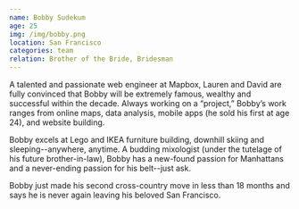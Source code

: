 ```yaml
---
name: Bobby Sudekum
age: 25
img: /img/bobby.png
location: San Francisco
categories: team
relation: Brother of the Bride, Bridesman
---
```

A talented and passionate web engineer at Mapbox, Lauren and David are fully convinced that Bobby will be extremely famous, wealthy and successful within the decade. Always working on a “project,” Bobby’s work ranges from online maps, data analysis, mobile apps (he sold his first at age 24), and website building. 

Bobby excels at Lego and IKEA furniture building, downhill skiing and sleeping--anywhere, anytime. A budding mixologist (under the tutelage of his future brother-in-law), Bobby has a new-found passion for Manhattans and a never-ending passion for his belt--just ask. 

Bobby just made his second cross-country move in less than 18 months and says he is never again leaving his beloved San Francisco. 